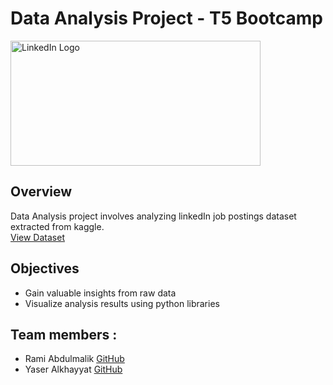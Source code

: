 # Data Analysis Project - T5 Bootcamp
<img src='https://download.logo.wine/logo/LinkedIn/LinkedIn-Logo.wine.png' alt='LinkedIn Logo' width=400 height=200>

## Overview
Data Analysis project involves analyzing linkedIn job postings dataset extracted from kaggle.\
[View Dataset](https://www.kaggle.com/datasets/asaniczka/1-3m-linkedin-jobs-and-skills-2024?select=linkedin_job_postings.csv)

## Objectives
- Gain valuable insights from raw data
- Visualize analysis results using python libraries

## Team members :
- Rami Abdulmalik [GitHub]()
- Yaser Alkhayyat [GitHub]([https://](https://github.com/YaserKhy))
